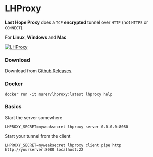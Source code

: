 # LHProxy

**Last Hope Proxy** does a ``TCP`` **encrypted** tunnel over ``HTTP`` (not ``HTTPS`` or ``CONNECT``).

For **Linux**, **Windows** and **Mac**

[![LHProxy](https://travis-ci.org/murer/lhproxy.svg)](https://circleci.com/gh/murer/lhproxy)

### Download

Download from <a href="https://github.com/murer/lhproxy/releases">Github Releases</a>.

### Docker

```shell
docker run -it murer/lhproxy:latest lhproxy help
```

### Basics

Start the server somewhere

```shell
LHPROXY_SECRET=myweaksecret lhproxy server 0.0.0.0:8080
```

Start your tunnel from the client

```shell
LHPROXY_SECRET=myweaksecret lhproxy client pipe http http://yourserver:8080 localhost:22
```
